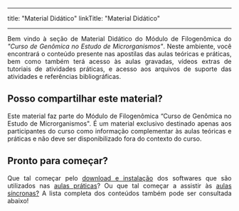 
---
title: "Material Didático"
linkTitle: "Material Didático"

---
<div align="justify">
Bem vindo à seção de Material Didático do Módulo de Filogenômica do <i>"Curso de Genômica no Estudo de Microrganismos"</i>. Neste ambiente, você encontrará o conteúdo presente nas apostilas das aulas teóricas e práticas, bem como também terá acesso às aulas gravadas, vídeos extras de tutoriais de atividades práticas, e acesso aos arquivos de suporte das atividades e referências bibliográficas.
</div>

## Posso compartilhar este material?

<div align="justify">
Este material faz parte do Módulo de Filogenômica “Curso de Genômica no Estudo de Microrganismos". É um material exclusivo destinado apenas aos participantes do curso como informação complementar às aulas teóricas e práticas e não deve ser disponibilizado fora do contexto do curso.
</div>

## Pronto para começar?

<div align="justify">
Que tal começar pelo <a href="https://gstreinamentoeconsultoria.netlify.app/filogenomica/2023_01/download">download e instalação</a> dos softwares que são utilizados nas <a href="https://gstreinamentoeconsultoria.netlify.app/filogenomica/2023_01/praticas">aulas práticas</a>? Ou que tal começar a assistir às <a href="https://gstreinamentoeconsultoria.netlify.app/filogenomica/2023_01/sincronas">aulas síncronas?</a> A lista completa dos conteúdos também pode ser consultada abaixo!
</div>

